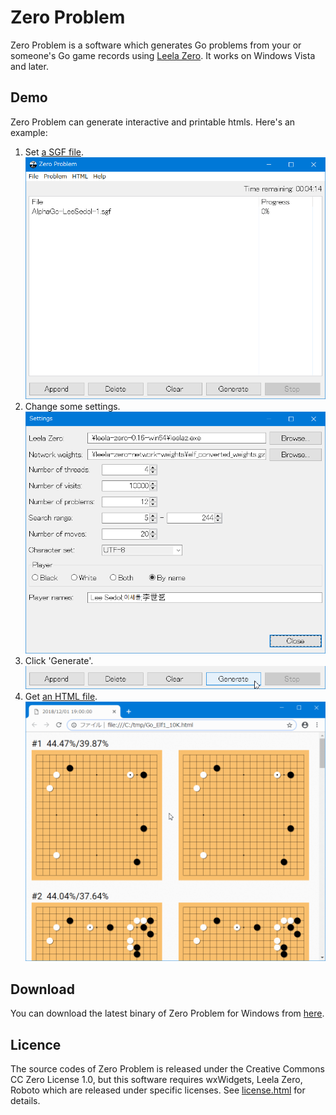# Zero Problem
Zero Problem is a software which generates Go problems from your or someone's Go game records using [Leela Zero](https://zero.sjeng.org/). It works on Windows Vista and later.

## Demo
Zero Problem can generate interactive and printable htmls. Here's an example:

1. Set [a SGF file](./for_readme/AlphaGo-LeeSedol-1.sgf).
![1](./for_readme/1.png)
2. Change some settings.
![2](./for_readme/2.png)
3. Click 'Generate'.
![3](./for_readme/3.png)
4. Get [an HTML file](./for_readme/Go_Elf1_10K.html).
![4](./for_readme/4.gif)

## Download
You can download the latest binary of Zero Problem for Windows from [here](https://github.com/colonq/zero-problem/releases).

## Licence
The source codes of Zero Problem is released under the Creative Commons CC Zero License 1.0, but this software requires wxWidgets, Leela Zero, Roboto which are released under specific licenses. See [license.html](./src/Licenses/license.html) for details.

